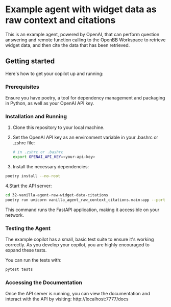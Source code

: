 # Example agent with widget data as raw context and citations

This is an example agent, powered by OpenAI, that can perform question answering
and remote function calling to the OpenBB Workspace to retrieve widget data, and
then cite the data that has been retrieved.

## Getting started

Here's how to get your copilot up and running:

### Prerequisites

Ensure you have poetry, a tool for dependency management and packaging in
Python, as well as your OpenAI API key.

### Installation and Running

1. Clone this repository to your local machine.

2. Set the OpenAI API key as an environment variable in your .bashrc or .zshrc file:

    ``` sh
    # in .zshrc or .bashrc
    export OPENAI_API_KEY=<your-api-key>
    ```

3. Install the necessary dependencies:

``` sh
poetry install --no-root
```

4.Start the API server:

``` sh
cd 32-vanilla-agent-raw-widget-data-citations
poetry run uvicorn vanilla_agent_raw_context_citations.main:app --port 7777 --reload
```

This command runs the FastAPI application, making it accessible on your network.

### Testing the Agent

The example copilot has a small, basic test suite to ensure it's
working correctly. As you develop your copilot, you are highly encouraged to
expand these tests.

You can run the tests with:

```sh
pytest tests
```

### Accessing the Documentation

Once the API server is running, you can view the documentation and interact with
the API by visiting: http://localhost:7777/docs
